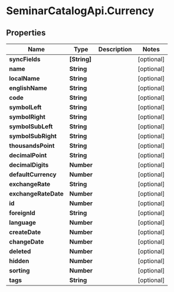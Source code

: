 # SeminarCatalogApi.Currency

## Properties
Name | Type | Description | Notes
------------ | ------------- | ------------- | -------------
**syncFields** | **[String]** |  | [optional] 
**name** | **String** |  | [optional] 
**localName** | **String** |  | [optional] 
**englishName** | **String** |  | [optional] 
**code** | **String** |  | [optional] 
**symbolLeft** | **String** |  | [optional] 
**symbolRight** | **String** |  | [optional] 
**symbolSubLeft** | **String** |  | [optional] 
**symbolSubRight** | **String** |  | [optional] 
**thousandsPoint** | **String** |  | [optional] 
**decimalPoint** | **String** |  | [optional] 
**decimalDigits** | **Number** |  | [optional] 
**defaultCurrency** | **Number** |  | [optional] 
**exchangeRate** | **String** |  | [optional] 
**exchangeRateDate** | **Number** |  | [optional] 
**id** | **Number** |  | [optional] 
**foreignId** | **String** |  | [optional] 
**language** | **Number** |  | [optional] 
**createDate** | **Number** |  | [optional] 
**changeDate** | **Number** |  | [optional] 
**deleted** | **Number** |  | [optional] 
**hidden** | **Number** |  | [optional] 
**sorting** | **Number** |  | [optional] 
**tags** | **String** |  | [optional] 


